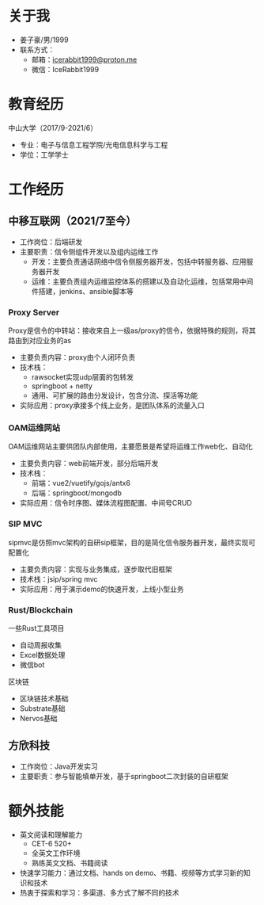 # 关于我

- 姜子豪/男/1999
- 联系方式：
  - 邮箱：<icerabbit1999@proton.me>
  - 微信：IceRabbit1999  

# 教育经历

中山大学（2017/9-2021/6）
  - 专业：电子与信息工程学院/光电信息科学与工程
  - 学位：工学学士

# 工作经历

## 中移互联网（2021/7至今）

- 工作岗位：后端研发
- 主要职责：信令侧组件开发以及组内运维工作
  - 开发：主要负责通话网络中信令侧服务器开发，包括中转服务器、应用服务器开发
  - 运维：主要负责组内运维监控体系的搭建以及自动化运维，包括常用中间件搭建，jenkins、ansible脚本等

### Proxy Server
Proxy是信令的中转站：接收来自上一级as/proxy的信令，依据特殊的规则，将其路由到对应业务的as
- 主要负责内容：proxy由个人闭环负责
- 技术栈：
  - rawsocket实现udp层面的包转发
  - springboot + netty
  - 通用、可扩展的路由分发设计，包含分流、探活等功能
- 实际应用：proxy承接多个线上业务，是团队体系的流量入口

### OAM运维网站

OAM运维网站主要供团队内部使用，主要愿景是希望将运维工作web化、自动化
- 主要负责内容：web前端开发，部分后端开发
- 技术栈：
  - 前端：vue2/vuetify/gojs/antx6
  - 后端：springboot/mongodb
- 实际应用：信令时序图、媒体流程图配置、中间号CRUD

### SIP MVC
sipmvc是仿照mvc架构的自研sip框架，目的是简化信令服务器开发，最终实现可配置化
- 主要负责内容：实现与业务集成，逐步取代旧框架
- 技术栈：jsip/spring mvc
- 实际应用：用于演示demo的快速开发，上线小型业务

### Rust/Blockchain
一些Rust工具项目
- 自动周报收集
- Excel数据处理
- 微信bot

区块链
- 区块链技术基础
- Substrate基础
- Nervos基础

## 方欣科技
- 工作岗位：Java开发实习
- 主要职责：参与智能填单开发，基于springboot二次封装的自研框架

# 额外技能
- 英文阅读和理解能力
  - CET-6 520+
  - 全英文工作环境
  - 熟练英文文档、书籍阅读
- 快速学习能力：通过文档、hands on demo、书籍、视频等方式学习新的知识和技术
- 热衷于探索和学习：多渠道、多方式了解不同的技术
